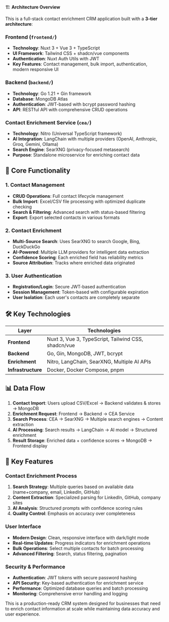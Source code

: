 🏗️ **Architecture Overview**

This is a full-stack contact enrichment CRM application built with a **3-tier architecture**:

### **Frontend** (`frontend/`)
- **Technology**: Nuxt 3 + Vue 3 + TypeScript
- **UI Framework**: Tailwind CSS + shadcn/vue components
- **Authentication**: Nuxt Auth Utils with JWT
- **Key Features**: Contact management, bulk import, authentication, modern responsive UI

### **Backend** (`backend/`)
- **Technology**: Go 1.21 + Gin framework
- **Database**: MongoDB Atlas
- **Authentication**: JWT-based with bcrypt password hashing
- **API**: RESTful API with comprehensive CRUD operations

### **Contact Enrichment Service** (`cea/`)
- **Technology**: Nitro (Universal TypeScript framework)
- **AI Integration**: LangChain with multiple providers (OpenAI, Anthropic, Groq, Gemini, Ollama)
- **Search Engine**: SearXNG (privacy-focused metasearch)
- **Purpose**: Standalone microservice for enriching contact data

## 🚀 **Core Functionality**

### **1. Contact Management**
- **CRUD Operations**: Full contact lifecycle management
- **Bulk Import**: Excel/CSV file processing with optimized duplicate checking
- **Search & Filtering**: Advanced search with status-based filtering
- **Export**: Export selected contacts in various formats

### **2. Contact Enrichment**
- **Multi-Source Search**: Uses SearXNG to search Google, Bing, DuckDuckGo
- **AI-Powered**: Multiple LLM providers for intelligent data extraction
- **Confidence Scoring**: Each enriched field has reliability metrics
- **Source Attribution**: Tracks where enriched data originated

### **3. User Authentication**
- **Registration/Login**: Secure JWT-based authentication
- **Session Management**: Token-based with configurable expiration
- **User Isolation**: Each user's contacts are completely separate

## 🛠️ **Key Technologies**

| Layer | Technologies |
|-------|-------------|
| **Frontend** | Nuxt 3, Vue 3, TypeScript, Tailwind CSS, shadcn/vue |
| **Backend** | Go, Gin, MongoDB, JWT, bcrypt |
| **Enrichment** | Nitro, LangChain, SearXNG, Multiple AI APIs |
| **Infrastructure** | Docker, Docker Compose, pnpm |

## 📊 **Data Flow**

1. **Contact Import**: Users upload CSV/Excel → Backend validates & stores → MongoDB
2. **Enrichment Request**: Frontend → Backend → CEA Service
3. **Search Process**: CEA → SearXNG → Multiple search engines → Content extraction
4. **AI Processing**: Search results → LangChain → AI model → Structured enrichment
5. **Result Storage**: Enriched data + confidence scores → MongoDB → Frontend display

## 🎯 **Key Features**

### **Contact Enrichment Process**
1. **Search Strategy**: Multiple queries based on available data (name+company, email, LinkedIn, GitHub)
2. **Content Extraction**: Specialized parsing for LinkedIn, GitHub, company sites
3. **AI Analysis**: Structured prompts with confidence scoring rules
4. **Quality Control**: Emphasis on accuracy over completeness

### **User Interface**
- **Modern Design**: Clean, responsive interface with dark/light mode
- **Real-time Updates**: Progress indicators for enrichment operations
- **Bulk Operations**: Select multiple contacts for batch processing
- **Advanced Filtering**: Search, status filtering, pagination

### **Security & Performance**
- **Authentication**: JWT tokens with secure password hashing
- **API Security**: Key-based authentication for enrichment service
- **Performance**: Optimized database queries and batch processing
- **Monitoring**: Comprehensive error handling and logging

This is a production-ready CRM system designed for businesses that need to enrich contact information at scale while maintaining data accuracy and user experience.
